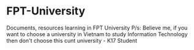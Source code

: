 # FPT-University
Documents, resources learning in FPT University 
P/s: Believe me, if you want to choose a university in Vietnam to study Information Technology then don't choose this cunt university - K17 Student

